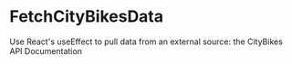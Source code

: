 # FetchCityBikesData
Use React's useEffect to pull data from an external source: the CityBikes API Documentation
